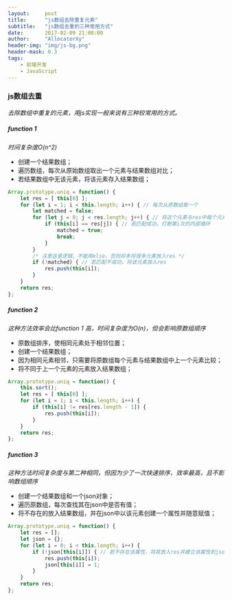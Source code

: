 ```yaml
---
layout:     post
title:      "js数组去除重复元素"
subtitle:   "js数组去重的三种常用方式"
date:       2017-02-09 21:00:00
author:     "AllocatorXy"
header-img: "img/js-bg.png"
header-mask: 0.3
tags:
    - 前端开发
    - JavaScript
---
```


### js数组去重
*去除数组中重复的元素，用js实现一般来说有三种较常用的方式。*

##### function 1
*时间复杂度O(n^2)*
- 创建一个结果数组；
- 遍历数组，每次从原始数组取出一个元素与结果数组对比；
- 若结果数组中无该元素，将该元素存入结果数组；
```javascript
Array.prototype.uniq = function() {
    let res = [ this[0] ];
    for (let i = 1; i < this.length; i++) { // 每次从原数组取一个
        let matched = false;
        for (let j = 0; j < res.length; j++) { // 将这个元素与res中每个元素对比
            if (this[i] == res[j]) { // 若匹配成功，打断第i次的内部循环
                matched = true;
                break;
            }
        }
        /* 注意这里逻辑，不能用else，否则将多将很多元素放入res */
        if (!matched) { // 若匹配不成功，将该元素放入res
            res.push(this[i]);
        }
    }
    return res;
};
```

##### function 2
*这种方法效率会比function 1 高，时间复杂度为O(n)，但会影响原数组顺序*
- 原数组排序，使相同元素处于相邻位置；
- 创建一个结果数组；
- 因为相同元素相邻，只需要将原数组每个元素与结果数组中上一个元素比较；
- 将不同于上一个元素的元素放入结果数组；
```javascript
Array.prototype.uniq = function() {
    this.sort();
    let res = [ this[0] ];
    for (let i = 1; i < this.length; i++) {
        if (this[i] != res[res.length - 1]) {
            res.push(this[i]);
        }
    }
    return res;
};
```

##### function 3
*这种方法时间复杂度与第二种相同，但因为少了一次快速排序，效率最高，且不影响数组顺序*
- 创建一个结果数组和一个json对象；
- 遍历原数组，每次查找其在json中是否有值；
- 将不存在的放入结果数组，并在json中以该元素创建一个属性并随意赋值；
```javascript
Array.prototype.uniq = function() {
    let res = [];
    let json = {};
    for (let i = 0; i < this.length; i++) {
        if (!json[this[i]]) { // 若不存在该属性，将其放入res并建立该属性到json
            res.push(this[i]);
            json[this[i]] = 1;
        }
    }
    return res;
};
```


